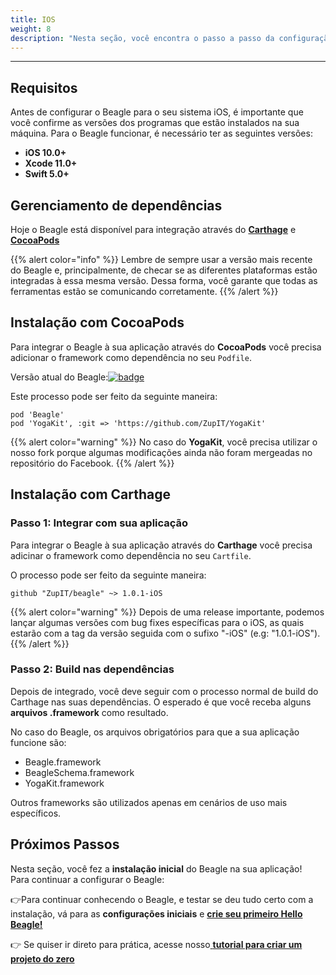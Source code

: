 ```yaml
---
title: IOS
weight: 8
description: "Nesta seção, você encontra o passo a passo da configuração do Beagle no iOS."
---
```


---

## Requisitos

Antes de configurar o Beagle para o seu sistema iOS, é importante que você confirme as versões dos programas que estão instalados na sua máquina. Para o Beagle funcionar, é necessário ter as seguintes versões:

- **iOS 10.0+**
- **Xcode 11.0+**
- **Swift 5.0+**

## **Gerenciamento de dependências**

Hoje o Beagle está disponível para integração através do [**Carthage**](https://github.com/Carthage/Carthage) e [**CocoaPods**](https://cocoapods.org)

{{% alert color="info" %}}
Lembre de sempre usar a versão mais recente do Beagle e, principalmente, de checar se as diferentes plataformas estão integradas à essa mesma versão. Dessa forma, você garante que todas as ferramentas estão se comunicando corretamente.
{{% /alert %}}

## **Instalação com CocoaPods**

Para integrar o Beagle à sua aplicação através do **CocoaPods** você precisa adicionar o framework como dependência no seu `Podfile`.

Versão atual do Beagle:[![badge](https://img.shields.io/cocoapods/v/Beagle)](https://cocoapods.org/pods/Beagle)

Este processo pode ser feito da seguinte maneira:

```text
pod 'Beagle'
pod 'YogaKit', :git => 'https://github.com/ZupIT/YogaKit'
```

{{% alert color="warning" %}}
No caso do **YogaKit**, você precisa utilizar o nosso fork porque algumas modificações ainda não foram mergeadas no repositório do Facebook.
{{% /alert %}}

## **Instalação com Carthage**

### Passo 1: Integrar com sua aplicação

Para integrar o Beagle à sua aplicação através do **Carthage** você precisa adicinar o framework como dependência no seu `Cartfile`.

O processo pode ser feito da seguinte maneira:

```text
github "ZupIT/beagle" ~> 1.0.1-iOS
```

{{% alert color="warning" %}}
Depois de uma release importante, podemos lançar algumas versões com bug fixes específicas para o iOS, as quais estarão com a tag da versão seguida com o sufixo "-iOS" \(e.g: "1.0.1-iOS"\).
{{% /alert %}}

### Passo 2: Build nas dependências

Depois de integrado, você deve seguir com o processo normal de build do Carthage nas suas dependências. O esperado é que você receba alguns **arquivos .framework** como resultado.

No caso do Beagle, os arquivos obrigatórios para que a sua aplicação funcione são:

- Beagle.framework
- BeagleSchema.framework
- YogaKit.framework

Outros frameworks são utilizados apenas em cenários de uso mais específicos.

## Próximos Passos

Nesta seção, você fez a **instalação inicial** do Beagle na sua aplicação!  
Para continuar a configurar o Beagle:

👉Para continuar conhecendo o Beagle, e testar se deu tudo certo com a instalação, vá para as **configurações iniciais** e [**crie seu primeiro Hello Beagle!**](/pt/home/get-started/using-beagle/ios)

👉 Se quiser ir direto para prática, acesse nosso[ **tutorial para criar um projeto do zero**](/pt/home/get-started/creating-a-project-from-scratch/case-ios/)

